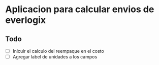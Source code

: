 # Aplicacion para calcular envios de everlogix

## Todo

- [ ] Inlcuir el calculo del reempaque en el costo
- [ ] Agregar label de unidades a los campos
